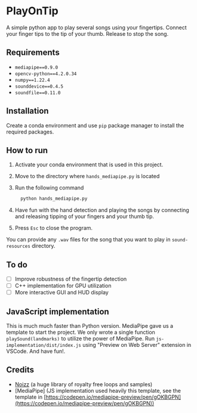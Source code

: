 # PlayOnTip

A simple python app to play several songs using your fingertips.
Connect your finger tips to the tip of your thumb. Release to stop the song.

## Requirements
- `mediapipe==0.9.0`
- `opencv-python==4.2.0.34`
- `numpy==1.22.4`
- `sounddevice==0.4.5`
- `soundfile==0.11.0`

## Installation
Create a conda environment and use `pip` package manager to install the required packages.

## How to run
1. Activate your conda environment that is used in this project.

2. Move to the directory where `hands_mediapipe.py` is located

3. Run the following command
    ```bash
      python hands_mediapipe.py
    ```

4. Have fun with the hand detection and playing the songs by connecting
   and releasing tipping of your fingers and your thumb tip.

5. Press `Esc` to close the program.


You can provide any `.wav` files for the song that you want to play in `sound-resources` 
directory.

## To do
- [ ] Improve robustness of the fingertip detection
- [ ] C++ implementation for GPU utilization
- [ ] More interactive GUI and HUD display

## JavaScript implementation
This is much much faster than Python version. MediaPipe gave us a template
to start the project. We only wrote a single function `playSound(landmarks)`
to utilize the power of MediaPipe.
Run `js-implementation/dist/index.js` using "Preview on Web Server" extension
in VSCode. And have fun!.

## Credits
- [Noizz](https://www.noiiz.com/) (a huge library of royalty free loops and samples)
- [MediaPipe] (JS implementation used heavily this template, see
the template in [https://codepen.io/mediapipe-preview/pen/gOKBGPN](https://codepen.io/mediapipe-preview/pen/gOKBGPN))
